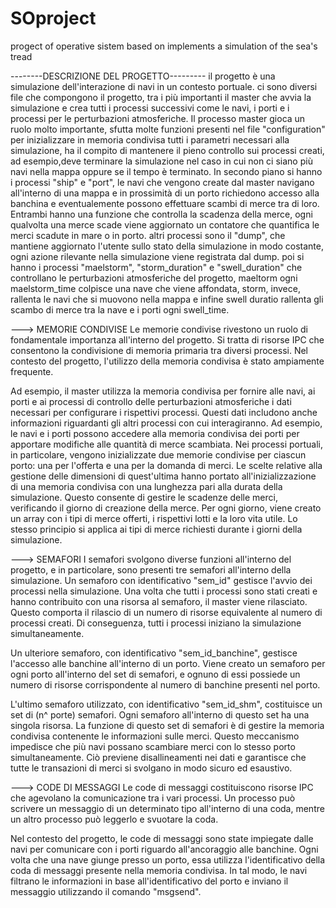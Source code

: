 # SOproject

progect of operative sistem based on implements a simulation of the sea's tread

--------DESCRIZIONE DEL PROGETTO---------
il progetto è una simulazione dell'interazione di navi in un contesto portuale. ci sono diversi file che compongono il progetto, tra i più importanti il master che avvia la simulazione e crea tutti i processi successivi come le navi, i porti e i processi per le perturbazioni atmosferiche. Il processo master gioca un ruolo molto importante, sfutta molte funzioni presenti nel file "configuration" per inizializzare in memoria condivisa tutti i parametri necessari alla simulazione, ha il compito di mantenere il pieno controllo sui processi creati, ad esempio,deve terminare la simulazione nel caso in cui non ci siano più navi nella mappa oppure se il tempo è terminato.
In secondo piano si hanno i processi "ship" e "port", le navi che vengono create dal master navigano all'interno di una mappa e in prossimità di un porto richiedono accesso alla banchina e eventualemente possono effettuare scambi di merce tra di loro. Entrambi hanno una funzione che controlla la scadenza della merce, ogni qualvolta una merce scade viene aggiornato un contatore che quantifica le merci scadute in mare o in porto.
altri processi sono il "dump", che mantiene aggiornato l'utente sullo stato della simulazione in modo costante, ogni azione rilevante nella simulazione viene registrata dal dump. poi si hanno i processi "maelstorm", "storm_duration" e "swell_duration" che controllano le perturbazioni atmosferiche del progetto, maeltorm ogni maelstorm_time colpisce una nave che viene affondata, storm, invece, rallenta le navi che si muovono nella mappa e infine swell duratio rallenta gli scambo di merce tra la nave e i porti ogni swell_time.

---> MEMORIE CONDIVISE
Le memorie condivise rivestono un ruolo di fondamentale importanza all'interno del progetto. Si tratta di risorse IPC che consentono la condivisione di memoria primaria tra diversi processi. Nel contesto del progetto, l'utilizzo della memoria condivisa è stato ampiamente frequente.

Ad esempio, il master utilizza la memoria condivisa per fornire alle navi, ai porti e ai processi di controllo delle perturbazioni atmosferiche i dati necessari per configurare i rispettivi processi. Questi dati includono anche informazioni riguardanti gli altri processi con cui interagiranno. Ad esempio, le navi e i porti possono accedere alla memoria condivisa dei porti per apportare modifiche alle quantità di merce scambiata. Nei processi portuali, in particolare, vengono inizializzate due memorie condivise per ciascun porto: una per l'offerta e una per la domanda di merci. Le scelte relative alla gestione delle dimensioni di quest'ultima hanno portato all'inizializzazione di una memoria condivisa con una lunghezza pari alla durata della simulazione. Questo consente di gestire le scadenze delle merci, verificando il giorno di creazione della merce. Per ogni giorno, viene creato un array con i tipi di merce offerti, i rispettivi lotti e la loro vita utile. Lo stesso principio si applica ai tipi di merce richiesti durante i giorni della simulazione.

---> SEMAFORI
I semafori svolgono diverse funzioni all'interno del progetto, e in particolare, sono presenti tre semafori all'interno della simulazione. Un semaforo con identificativo "sem_id" gestisce l'avvio dei processi nella simulazione. Una volta che tutti i processi sono stati creati e hanno contribuito con una risorsa al semaforo, il master viene rilasciato. Questo comporta il rilascio di un numero di risorse equivalente al numero di processi creati. Di conseguenza, tutti i processi iniziano la simulazione simultaneamente.

Un ulteriore semaforo, con identificativo "sem_id_banchine", gestisce l'accesso alle banchine all'interno di un porto. Viene creato un semaforo per ogni porto all'interno del set di semafori, e ognuno di essi possiede un numero di risorse corrispondente al numero di banchine presenti nel porto.

L'ultimo semaforo utilizzato, con identificativo "sem_id_shm", costituisce un set di (n^ porte) semafori. Ogni semaforo all'interno di questo set ha una singola risorsa. La funzione di questo set di semafori è di gestire la memoria condivisa contenente le informazioni sulle merci. Questo meccanismo impedisce che più navi possano scambiare merci con lo stesso porto simultaneamente. Ciò previene disallineamenti nei dati e garantisce che tutte le transazioni di merci si svolgano in modo sicuro ed esaustivo.

---> CODE DI MESSAGGI
Le code di messaggi costituiscono risorse IPC che agevolano la comunicazione tra i vari processi. Un processo può scrivere un messaggio di un determinato tipo all'interno di una coda, mentre un altro processo può leggerlo e svuotare la coda.

Nel contesto del progetto, le code di messaggi sono state impiegate dalle navi per comunicare con i porti riguardo all'ancoraggio alle banchine. Ogni volta che una nave giunge presso un porto, essa utilizza l'identificativo della coda di messaggi presente nella memoria condivisa. In tal modo, le navi filtrano le informazioni in base all'identificativo del porto e inviano il messaggio utilizzando il comando "msgsend".
